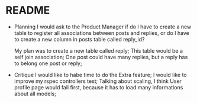 # README

* Planning
  I would ask to the Product Manager if do I have to create a new table to register all associations between posts and replies,
  or do I have to create a new column in posts table called reply_id?

  My plan was to create a new table called reply;
  This table would be a self join association;
  One post could have many replies, but a reply has to belong one post or reply;

* Critique
  I would like to habe time to do the Extra feature;
  I would like to improve my rspec controllers test;
  Talking about scaling, I think User profile page would fail first, because it has to load many informations about all models;
  
